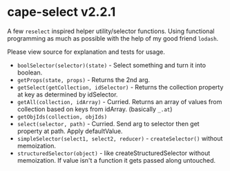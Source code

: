 # cape-select v2.2.1

A few `reselect` inspired helper utility/selector functions. Using functional programming as much as possible with the help of my good friend `lodash`.

Please view source for explanation and tests for usage.

- `boolSelector(selector)(state)` - Select something and turn it into boolean.
- `getProps(state, props)` - Returns the 2nd arg.
- `getSelect(getCollection, idSelector)` - Returns the collection property at key as determined by idSelector.
- `getAll(collection, idArray)` - Curried. Returns an array of values from collection based on keys from idArray. (basically `_.at`)
- `getObjIds(collection, objIds)`
- `select(selector, path)` - Curried. Send arg to selector then get property at path. Apply defaultValue.
- `simpleSelector(select1, select2, reducer)` - `createSelector()` without memoization.
- `structuredSelector(object)` - like createStructuredSelector without memoization. If value isn't a function it gets passed along untouched.
